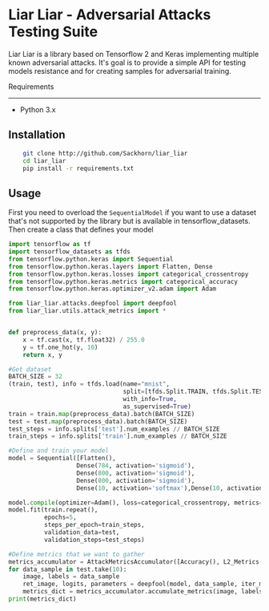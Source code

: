Liar Liar - Adversarial Attacks Testing Suite
=============================================
Liar Liar is a library based on Tensorflow 2 and Keras implementing multiple known adversarial attacks.
It's goal is to provide a simple API for testing models resistance and for creating samples for adversarial training.

Requirements
______________
- Python 3.x

Installation
-------------
```bash
    git clone http://github.com/Sackhorn/liar_liar
    cd liar_liar
    pip install -r requirements.txt
```

Usage
------------------

First you need to overload the `SequentialModel` if you want to use
a dataset that's not supported by the library but is available in tensorflow_datasets.
Then create a class that defines your model
```python
import tensorflow as tf
import tensorflow_datasets as tfds
from tensorflow.python.keras import Sequential
from tensorflow.python.keras.layers import Flatten, Dense
from tensorflow.python.keras.losses import categorical_crossentropy
from tensorflow.python.keras.metrics import categorical_accuracy
from tensorflow.python.keras.optimizer_v2.adam import Adam

from liar_liar.attacks.deepfool import deepfool
from liar_liar.utils.attack_metrics import *


def preprocess_data(x, y):
    x = tf.cast(x, tf.float32) / 255.0
    y = tf.one_hot(y, 10)
    return x, y

#Get dataset
BATCH_SIZE = 32
(train, test), info = tfds.load(name="mnist",
                                split=[tfds.Split.TRAIN, tfds.Split.TEST],
                                with_info=True,
                                as_supervised=True)
train = train.map(preprocess_data).batch(BATCH_SIZE)
test = test.map(preprocess_data).batch(BATCH_SIZE)
test_steps = info.splits['test'].num_examples // BATCH_SIZE
train_steps = info.splits['train'].num_examples // BATCH_SIZE

#Define and train your model
model = Sequential([Flatten(),
                   Dense(784, activation='sigmoid'),
                   Dense(800, activation='sigmoid'),
                   Dense(800, activation='sigmoid'),
                   Dense(10, activation='softmax'),Dense(10, activation='softmax')])

model.compile(optimizer=Adam(), loss=categorical_crossentropy, metrics=[categorical_accuracy])
model.fit(train.repeat(),
          epochs=5,
          steps_per_epoch=train_steps,
          validation_data=test,
          validation_steps=test_steps)

#Define metrics that we want to gather
metrics_accumulator = AttackMetricsAccumulator([Accuracy(), L2_Metrics(), Robustness(), Timing()])
for data_sample in test.take(10):
    image, labels = data_sample
    ret_image, logits, parameters = deepfool(model, data_sample, iter_max=100) #Run the attack
    metrics_dict = metrics_accumulator.accumulate_metrics(image, labels, ret_image, logits, BATCH_SIZE)
print(metrics_dict)
```